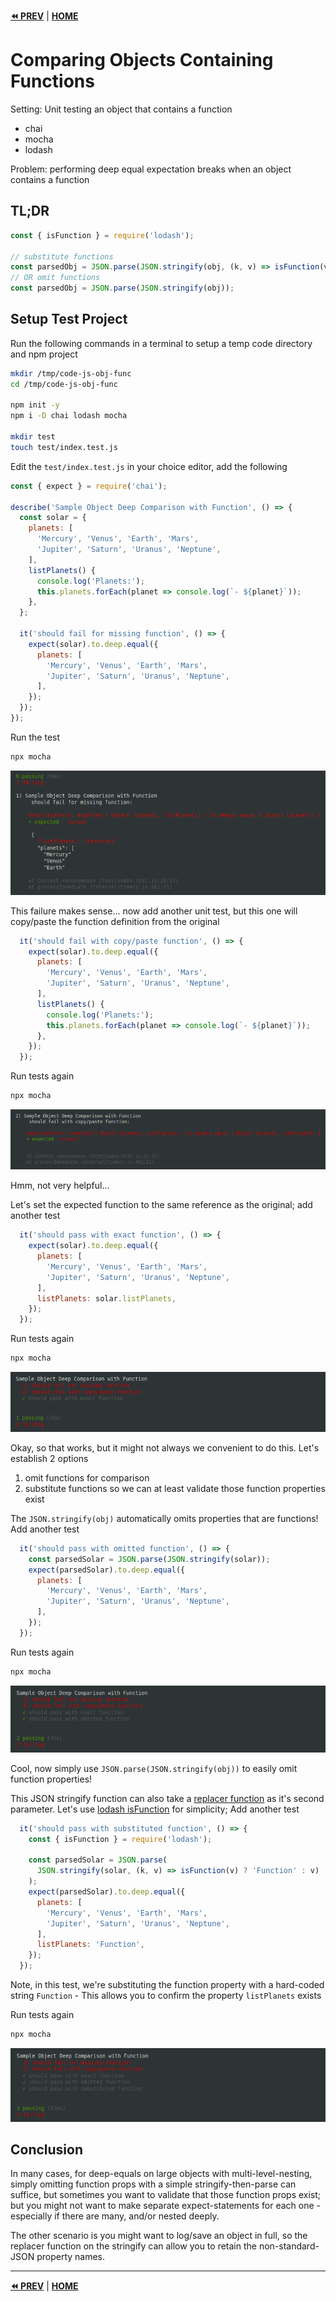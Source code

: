 **[⏪ PREV](./132c8852-2584-4e6b-a68b-7d5674d598f1.md)** | **[HOME](./index.md)**


# Comparing Objects Containing Functions

Setting: Unit testing an object that contains a function
- chai
- mocha
- lodash

Problem: performing deep equal expectation breaks when an object contains a function

## TL;DR

```js
const { isFunction } = require('lodash');

// substitute functions
const parsedObj = JSON.parse(JSON.stringify(obj, (k, v) => isFunction(v) ? 'Function' : v));
// OR omit functions
const parsedObj = JSON.parse(JSON.stringify(obj));
```

## Setup Test Project

Run the following commands in a terminal to setup a temp code directory and npm
project
```bash
mkdir /tmp/code-js-obj-func
cd /tmp/code-js-obj-func

npm init -y
npm i -D chai lodash mocha

mkdir test
touch test/index.test.js
```

Edit the `test/index.test.js` in your choice editor, add the following
```js
const { expect } = require('chai');

describe('Sample Object Deep Comparison with Function', () => {
  const solar = {
    planets: [
      'Mercury', 'Venus', 'Earth', 'Mars',
      'Jupiter', 'Saturn', 'Uranus', 'Neptune',
    ],
    listPlanets() {
      console.log('Planets:');
      this.planets.forEach(planet => console.log(`- ${planet}`));
    },
  };

  it('should fail for missing function', () => {
    expect(solar).to.deep.equal({
      planets: [
        'Mercury', 'Venus', 'Earth', 'Mars',
        'Jupiter', 'Saturn', 'Uranus', 'Neptune',
      ],
    });
  });
});
```

Run the test
```js
npx mocha
```

![](../img/js-obj-expect-missing-func.png)

This failure makes sense... now add another unit test, but this one will
copy/paste the function definition from the original

```js
  it('should fail with copy/paste function', () => {
    expect(solar).to.deep.equal({
      planets: [
        'Mercury', 'Venus', 'Earth', 'Mars',
        'Jupiter', 'Saturn', 'Uranus', 'Neptune',
      ],
      listPlanets() {
        console.log('Planets:');
        this.planets.forEach(planet => console.log(`- ${planet}`));
      },
    });
  });
```

Run tests again
```js
npx mocha
```

![](../img/js-obj-expect-copy-func.png)

Hmm, not very helpful...

Let's set the expected function to the same reference as the original; add
another test

```js
  it('should pass with exact function', () => {
    expect(solar).to.deep.equal({
      planets: [
        'Mercury', 'Venus', 'Earth', 'Mars',
        'Jupiter', 'Saturn', 'Uranus', 'Neptune',
      ],
      listPlanets: solar.listPlanets,
    });
  });
```

Run tests again
```js
npx mocha
```

![](../img/js-obj-expect-exact-func.png)

Okay, so that works, but it might not always we convenient to do this. Let's
establish 2 options
1. omit functions for comparison
2. substitute functions so we can at least validate those function properties
   exist

The `JSON.stringify(obj)` automatically omits properties that are functions!
Add another test

```js
  it('should pass with omitted function', () => {
    const parsedSolar = JSON.parse(JSON.stringify(solar));
    expect(parsedSolar).to.deep.equal({
      planets: [
        'Mercury', 'Venus', 'Earth', 'Mars',
        'Jupiter', 'Saturn', 'Uranus', 'Neptune',
      ],
    });
  });
```

Run tests again
```js
npx mocha
```

![](../img/js-obj-expect-omitted-func.png)

Cool, now simply use `JSON.parse(JSON.stringify(obj))` to easily omit function
properties!

This JSON stringify function can also take a
[replacer function](https://developer.mozilla.org/en-US/docs/Web/JavaScript/Reference/Global_Objects/JSON/stringify#the_replacer_parameter)
as it's second parameter. Let's use
[lodash isFunction](https://lodash.com/docs/4.17.15#isFunction) for simplicity; Add another test

```js
  it('should pass with substituted function', () => {
    const { isFunction } = require('lodash');

    const parsedSolar = JSON.parse(
      JSON.stringify(solar, (k, v) => isFunction(v) ? 'Function' : v)
    );
    expect(parsedSolar).to.deep.equal({
      planets: [
        'Mercury', 'Venus', 'Earth', 'Mars',
        'Jupiter', 'Saturn', 'Uranus', 'Neptune',
      ],
      listPlanets: 'Function',
    });
  });
```

Note, in this test, we're substituting the function property with a hard-coded
string `Function` - This allows you to confirm the property `listPlanets` exists

Run tests again
```js
npx mocha
```

![](../img/js-obj-expect-subs-func.png)

## Conclusion

In many cases, for deep-equals on large objects with multi-level-nesting, simply
omitting function props with a simple stringify-then-parse can suffice, but
sometimes you want to validate that those function props exist; but you might
not want to make separate expect-statements for each one - especially if there
are many, and/or nested deeply.

The other scenario is you might want to log/save an object in full, so the
replacer function on the stringify can allow you to retain the
non-standard-JSON property names.


---

**[⏪ PREV](./132c8852-2584-4e6b-a68b-7d5674d598f1.md)** | **[HOME](./index.md)**

